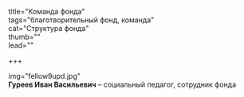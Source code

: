 title="Команда фонда"  
tags="благотворительный фонд, команда"  
cat="Структура фонда"  
thumb=""  
lead=""

+++
  
img="fellow9upd.jpg"    
**Гуреев Иван Васильевич** – социальный педагог, сотрудник фонда

 
